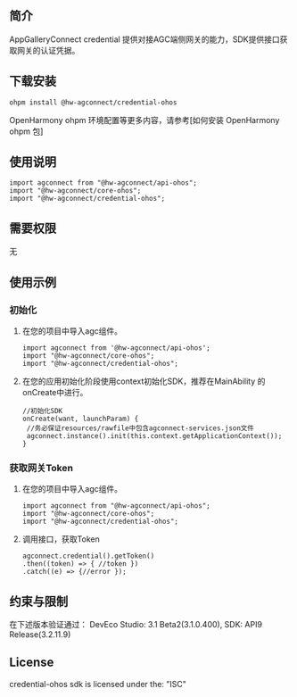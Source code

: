 ## 简介

AppGalleryConnect credential 提供对接AGC端侧网关的能力，SDK提供接口获取网关的认证凭据。

## 下载安装

```
ohpm install @hw-agconnect/credential-ohos
```

OpenHarmony ohpm 环境配置等更多内容，请参考[如何安装 OpenHarmony ohpm 包]

## 使用说明

```
import agconnect from "@hw-agconnect/api-ohos";
import "@hw-agconnect/core-ohos";
import "@hw-agconnect/credential-ohos";
```

##  需要权限

无

## 使用示例

### 初始化

1. 在您的项目中导入agc组件。

   ```
   import agconnect from '@hw-agconnect/api-ohos';
   import "@hw-agconnect/core-ohos";
   import "@hw-agconnect/credential-ohos";
   ```

2. 在您的应用初始化阶段使用context初始化SDK，推荐在MainAbility 的onCreate中进行。

    ```
   //初始化SDK
   onCreate(want, launchParam) {
     //务必保证resources/rawfile中包含agconnect-services.json文件
     agconnect.instance().init(this.context.getApplicationContext());
   }
   ```

### 获取网关Token

1. 在您的项目中导入agc组件。

   ```
   import agconnect from "@hw-agconnect/api-ohos";
   import "@hw-agconnect/core-ohos";
   import "@hw-agconnect/credential-ohos";
   ```

2. 调用接口，获取Token

   ```
   agconnect.credential().getToken()
   .then((token) => { //token })
   .catch((e) => {//error });
   ```

## 约束与限制

在下述版本验证通过： DevEco Studio: 3.1 Beta2(3.1.0.400), SDK: API9 Release(3.2.11.9)

## License

credential-ohos sdk is licensed under the: "ISC" 